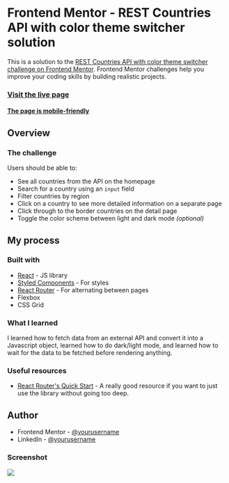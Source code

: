 # Frontend Mentor - REST Countries API with color theme switcher solution

This is a solution to the [REST Countries API with color theme switcher challenge on Frontend Mentor](https://www.frontendmentor.io/challenges/rest-countries-api-with-color-theme-switcher-5cacc469fec04111f7b848ca). Frontend Mentor challenges help you improve your coding skills by building realistic projects.

### [Visit the live page]()
#### [The page is mobile-friendly]()

## Overview

### The challenge

Users should be able to:

- See all countries from the API on the homepage
- Search for a country using an `input` field
- Filter countries by region
- Click on a country to see more detailed information on a separate page
- Click through to the border countries on the detail page
- Toggle the color scheme between light and dark mode *(optional)*

## My process

### Built with

- [React](https://reactjs.org/) - JS library
- [Styled Components](https://styled-components.com/) - For styles
- [React Router](https://reactrouter.com/) - For alternating between pages
- Flexbox
- CSS Grid

### What I learned

I learned how to fetch data from an external API and convert it into a Javascript object, learned how to do dark/light mode, and learned how to wait for the data to be fetched before rendering anything.

### Useful resources

- [React Router's Quick Start](https://reactrouter.com/web/guides/quick-start) - A really good resource if you want to just use the library without going too deep.

## Author

- Frontend Mentor - [@yourusername](https://www.frontendmentor.io/profile/calvindalenta)
- LinkedIn - [@yourusername](https://www.linkedin.com/in/calvindalenta/)


### Screenshot

![](./screenshot.jpg)